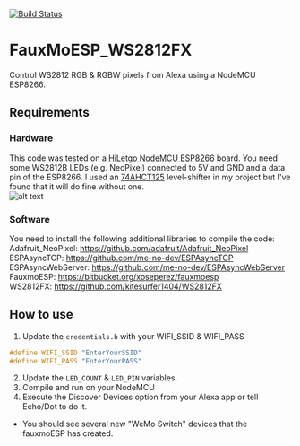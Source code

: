 [![Build Status](https://travis-ci.org/ntalekt/FauxMoESP_WS2812.svg?branch=master)](https://travis-ci.org/ntalekt/FauxMoESP_WS2812)
# FauxMoESP_WS2812FX
Control WS2812 RGB & RGBW pixels from Alexa using a NodeMCU ESP8266.

## Requirements
### Hardware
This code was tested on a [HiLetgo NodeMCU ESP8266](https://www.amazon.com/gp/product/B010O1G1ES) board. You need some WS2812B LEDs (e.g. NeoPixel) connected to 5V and GND and a data pin of the ESP8266. I used an [74AHCT125](https://www.adafruit.com/product/1787) level-shifter in my project but I've found that it will do fine without one.<br>
![alt text](https://raw.githubusercontent.com/ntalekt/FauxMoESP_WS2812/master/FauxMoESP_WS2812.png)

### Software
You need to install the following additional libraries to compile the code:<br>
Adafruit_NeoPixel: https://github.com/adafruit/Adafruit_NeoPixel<br>
ESPAsyncTCP: https://github.com/me-no-dev/ESPAsyncTCP<br>
ESPAsyncWebServer: https://github.com/me-no-dev/ESPAsyncWebServer<br>
FauxmoESP: https://bitbucket.org/xoseperez/fauxmoesp<br>
WS2812FX: https://github.com/kitesurfer1404/WS2812FX<br>

## How to use
1. Update the `credentials.h` with your WIFI_SSID & WIFI_PASS<br>
```cpp
#define WIFI_SSID "EnterYourSSID"
#define WIFI_PASS "EnterYourPASS"
```
2. Update the `LED_COUNT` & `LED_PIN` variables.
3. Compile and run on your NodeMCU
4. Execute the Discover Devices option from your Alexa app or tell Echo/Dot to do it.<br>
  * You should see several new "WeMo Switch" devices that the fauxmoESP has created.
